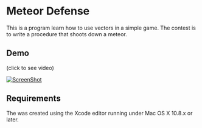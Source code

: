Meteor Defense
====================

This is a program learn how to use vectors in a simple game.  The contest is to write a procedure that
shoots down a meteor.

Demo
------

(click to see video)

[![ScreenShot](https://i1.ytimg.com/vi/C3um6Djq4mc/mqdefault.jpg)](http://youtu.be/C3um6Djq4mc)


Requirements
---------------
The was created using the Xcode editor running under Mac OS X 10.8.x or later. 

